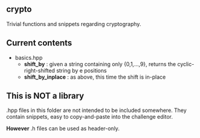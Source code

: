 ## crypto
Trivial functions and snippets regarding cryptography.

## Current contents

* basics.hpp
  * __shift_by__ : given a string containing only {0,1,...,9}, returns the cyclic-right-shifted string by e positions
  * __shift_by_inplace__ : as above, this time the shift is in-place

## This is NOT a library
.hpp files in this folder are not intended to be included somewhere. They contain snippets, easy to copy-and-paste into the challenge editor.

__However__ .h files can be used as header-only.
